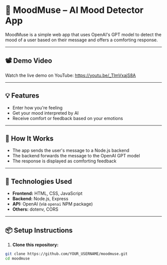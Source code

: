 # 🌈 MoodMuse – AI Mood Detector App

MoodMuse is a simple web app that uses OpenAI's GPT model to detect the mood of a user based on their message and offers a comforting response.

---

## 📽️ Demo Video

Watch the live demo on YouTube: https://youtu.be/_TlmVxajS8A

---

## 💡 Features

- Enter how you're feeling
- Get your mood interpreted by AI
- Receive comfort or feedback based on your emotions

---

## 🧠 How It Works

- The app sends the user's message to a Node.js backend
- The backend forwards the message to the OpenAI GPT model
- The response is displayed as comforting feedback

---

## 🚀 Technologies Used

- **Frontend:** HTML, CSS, JavaScript
- **Backend:** Node.js, Express
- **API:** OpenAI (via `openai` NPM package)
- **Others:** dotenv, CORS

---

## 📦 Setup Instructions

1. **Clone this repository:**

```bash
git clone https://github.com/YOUR_USERNAME/moodmuse.git
cd moodmuse
